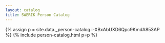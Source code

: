 ```yaml
---
layout: catalog
title: SWERIK Person Catalog
---
```

{% assign p = site.data._person-catalog.i-XBxAbUXD6Qpc9KmdA853AP %}
{% include person-catalog.html p=p %}


